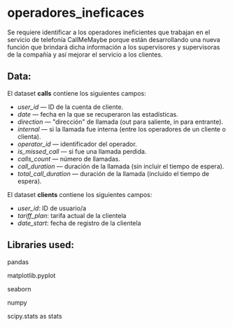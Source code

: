 # operadores_ineficaces
Se requiere identificar a los operadores ineficientes que trabajan en el servicio de telefonía CallMeMaybe porque están desarrollando una nueva función que brindará dicha información a los supervisores y supervisoras de la compañía y así mejorar el servicio a los clientes.
## Data:

El dataset **calls** contiene los siguientes campos:

- *user_id* — ID de la cuenta de cliente.
- *date* — fecha en la que se recuperaron las estadísticas.        
- *direction*  — "dirección" de llamada (out para saliente, in para entrante).  
- *internal* — si la llamada fue interna (entre los operadores de un cliente o clienta).     
- *operator_id* — identificador del operador.
- *is_missed_call* — si fue una llamada perdida.  
- *calls_count* — número de llamadas.  
- *call_duration*  — duración de la llamada (sin incluir el tiempo de espera).  
- *total_call_duration* — duración de la llamada (incluido el tiempo de espera).

El dataset **clients** contiene los siguientes campos:

- *user_id*: ID de usuario/a
- *tariff_plan*: tarifa actual de la clientela
- *date_start*: fecha de registro de la clientela

## Libraries used:

pandas

matplotlib.pyplot

seaborn

numpy

scipy.stats as stats
